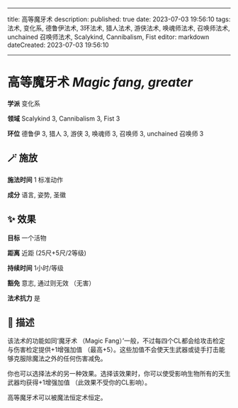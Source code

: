 
---
title: 高等魔牙术
description: 
published: true
date: 2023-07-03 19:56:10
tags: 法术, 变化系, 德鲁伊法术, 3环法术, 猎人法术, 游侠法术, 唤魂师法术, 召唤师法术, unchained 召唤师法术, Scalykind, Cannibalism, Fist
editor: markdown
dateCreated: 2023-07-03 19:56:10

---

# **高等魔牙术** *Magic fang, greater*

**学派** 变化系 

**领域** Scalykind 3, Cannibalism 3, Fist 3

**环位** 德鲁伊 3, 猎人 3, 游侠 3, 唤魂师 3, 召唤师 3, unchained 召唤师 3

## 🪄 施放

**施法时间** 1 标准动作

**成分** 语言, 姿势, 圣徽

## ✨ 效果 

**目标** 一个活物 

**距离** 近距 (25尺+5尺/2等级)  

**持续时间** 1小时/等级 

**豁免** 意志, 通过则无效 （无害）

**法术抗力** 是

## 📖 描述

该法术的功能如同‘魔牙术 （Magic Fang）’一般，不过每四个CL都会给攻击检定与伤害检定提供+1增强加值 （最高+5）。这些加值不会使天生武器或徒手打击能够克服除魔法之外的任何伤害减免。

你也可以选择法术的另一种效果。选择该效果时，你可以使受影响生物所有的天生武器均获得+1增强加值 （此效果不受你的CL影响）。

高等魔牙术可以被魔法恒定术恒定。
    
